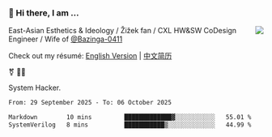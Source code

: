 ### 👋 Hi there, I am ...

<img align="right" src="https://github-readme-stats.vercel.app/api?username=vickiegpt&show_icons=true&icon_color=0366d6&bg_color=ffffff&hide_title=true" />

East-Asian Esthetics & Ideology / Žižek fan / CXL HW&SW CoDesign Engineer / Wife of [@Bazinga-0411](https://bazinga-0411.github.io/)

Check out my résumé: [English Version](http://asplos.dev/) | [中文简历](http://asplos.dev/CN.html)

⚧️ 
🏳️‍⚧️ 

System Hacker.


<!--START_SECTION:waka-->

```txt
From: 29 September 2025 - To: 06 October 2025

Markdown        10 mins         █████████████▓░░░░░░░░░░░   55.01 %
SystemVerilog   8 mins          ███████████▒░░░░░░░░░░░░░   44.99 %
```

<!--END_SECTION:waka-->
